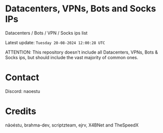 # Datacenters, VPNs, Bots and Socks IPs
 
Datacenters / Bots / VPN / Socks ips list

Latest update: `Tuesday 20-08-2024 12:00:28 UTC` 

ATTENTION: This repository doesn't include all Datacenters, VPNs, Bots & Socks ips, 
but should include the vast majority of common ones.

# Contact
Discord: naoestu

# Credits
nãoéstu, brahma-dev, scriptzteam, ejrv, X4BNet and TheSpeedX
